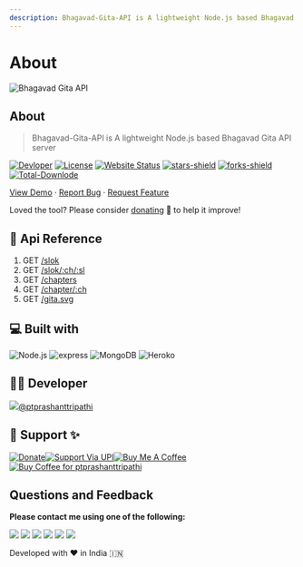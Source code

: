 ```yaml
---
description: Bhagavad-Gita-API is A lightweight Node.js based Bhagavad Gita API server
---
```


# About

![Bhagavad Gita API](https://repository-images.githubusercontent.com/314205765/0bb18d80-2b22-11eb-8f6f-ccf20c0c2679)

## About

> Bhagavad-Gita-API is A lightweight Node.js based Bhagavad Gita API server

[![Devloper](https://img.shields.io/badge/Devloper-Pt.%20Prashant%20Tripathi-Success.svg?style=flat-square)](https://github.com/PtPrashantTripathi) [![License](https://img.shields.io/github/license/vedicscriptures/bhagavad-gita-api.svg?style=flat-square)](https://github.com/vedicscriptures/bhagavad-gita-api/LICENSE) [![Website Status](https://img.shields.io/website/http/ptprashanttripathi.github.io.svg?down_message=Down&up_message=Online&style=flat-square)](https://vedicscriptures.github.io) [![stars-shield](https://img.shields.io/github/stars/vedicscriptures/bhagavad-gita-api.svg?style=flat-square)](https://github.com/vedicscriptures/bhagavad-gita-api/stargazers) [![forks-shield](https://img.shields.io/github/forks/vedicscriptures/bhagavad-gita-api.svg?style=flat-square)](https://github.com/vedicscriptures/bhagavad-gita-api/network/members) [![Total-Downlode](https://img.shields.io/github/downloads/vedicscriptures/bhagavad-gita-api/total.svg?style=flat-square)](https://github.com/vedicscriptures/bhagavad-gita-api/graphs/traffic)

[View Demo](https://vedicscriptures.github.io) · [Report Bug](https://github.com/vedicscriptures/bhagavad-gita-api/issues/new/choose) · [Request Feature](https://github.com/vedicscriptures/bhagavad-gita-api/issues/new/choose)

Loved the tool? Please consider [donating](https://paypal.me/ptprashanttripathi/100) 💸 to help it improve!

## 🚀 Api Reference

1. GET [/slok](api-reference/get-slok.md)
2. GET [/slok/:ch/:sl](api-reference/get-slokm.md)
3. GET [/chapters](api-reference/get-chapters.md)
4. GET [/chapter/:ch](api-reference/get-chapter.md)
5. GET [/gita.svg](api-reference/get-gita.svg.md)

## 💻 Built with

![Node.js](https://img.shields.io/badge/node.js%20-%2343853D.svg?&style=for-the-badge&logo=node.js&logoColor=white) ![express](https://img.shields.io/badge/express.js%20-%23404d59.svg?&style=for-the-badge) ![MongoDB](https://img.shields.io/badge/MongoDB-%234ea94b.svg?&style=for-the-badge&logo=mongodb&logoColor=white) ![Heroko](https://img.shields.io/badge/heroku%20-%23430098.svg?&style=for-the-badge&logo=heroku&logoColor=white)

## 👨‍💻 Developer

[![](https://avatars.githubusercontent.com/u/26687933?v=4&s=48)@ptprashanttripathi](https://github.com/ptprashanttripathi)

## 🙏 Support ✨

[![Donate](https://img.shields.io/badge/support-PayPal-blue?logo=PayPal&style=flat-square&label=Donate)![Support Via UPI](https://raw.githubusercontent.com/PtPrashantTripathi/linkpe/main/img/linkpebadge.svg)![Buy Me A Coffee](https://cdn.buymeacoffee.com/buttons/default-orange.png)![Buy Coffee for ptprashanttripathi](https://cdn.ko-fi.com/cdn/kofi3.png?v=2)](https://paypal.me/PtPrashantTripathi)

## Questions and Feedback

**Please contact me using one of the following:**

[![](https://img.shields.io/badge/twitter-%231DA1F2.svg?&style=for-the-badge&logo=twitter&logoColor=white)](https://twitter.com/ptprashant09) [![](https://img.shields.io/badge/linkedin-%230077B5.svg?&style=for-the-badge&logo=linkedin&logoColor=white)](https://www.linkedin.com/in/ptprashanttripathi/) [![](https://img.shields.io/badge/instagram-%23E4405F.svg?&style=for-the-badge&logo=instagram&logoColor=white)](https://www.instagram.com/ptprashanttripathi/) [![](https://img.shields.io/badge/telegram-%233498DB.svg?&style=for-the-badge&logo=telegram&logoColor=white)](https://t.me/ptprashanttripathi/) [![](https://img.shields.io/badge/facebook-%231877F2.svg?&style=for-the-badge&logo=facebook&logoColor=white)](https://www.facebook.com/ptprashanttripathi) [![](https://img.shields.io/badge/DEV.TO-%230A0A0A.svg?&style=for-the-badge&logo=dev-dot-to&logoColor=white)](https://dev.to/ptprashanttripathi)

Developed with ❤️ in India 🇮🇳

